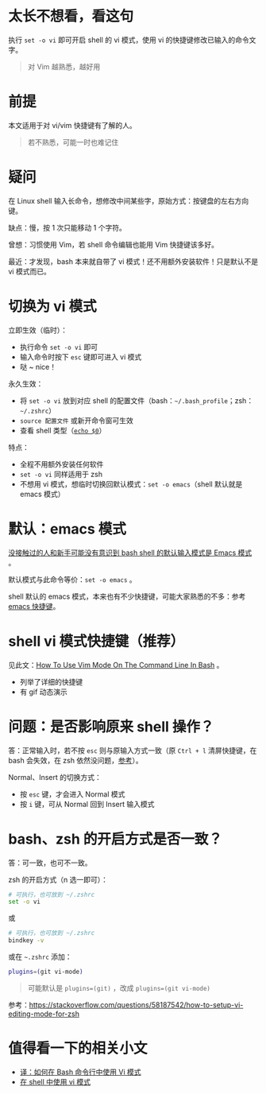# 太长不想看，看这句
执行 `set -o vi` 即可开启 shell 的 vi 模式，使用 vi 的快捷键修改已输入的命令文字。

> 对 Vim 越熟悉，越好用



# 前提
本文适用于对 vi/vim 快捷键有了解的人。

> 若不熟悉，可能一时也难记住



# 疑问
在 Linux shell 输入长命令，想修改中间某些字，原始方式：按键盘的左右方向键。

缺点：慢，按 1 次只能移动 1 个字符。

曾想：习惯使用 Vim，若 shell 命令编辑也能用 Vim 快捷键该多好。

最近：才发现，bash 本来就自带了 vi 模式！还不用额外安装软件！只是默认不是 vi 模式而已。



# 切换为 vi 模式
立即生效（临时）：

- 执行命令 `set -o vi` 即可
- 输入命令时按下 `esc` 键即可进入 vi 模式
- 哒 ~ nice！


永久生效：

- 将 `set -o vi` 放到对应 shell 的配置文件（bash：`~/.bash_profile`；zsh：`~/.zshrc`）
- `source 配置文件` 或新开命令窗可生效
- 查看 shell 类型（[`echo $0`](https://askubuntu.com/a/590902/1042664)）


特点：
- 全程不用额外安装任何软件
- `set -o vi` 同样适用于 zsh
- 不想用 vi 模式，想临时切换回默认模式：`set -o emacs`（shell 默认就是 emacs 模式）



# 默认：emacs 模式
[没接触过的人和新手可能没有意识到 bash shell 的默认输入模式是 Emacs 模式](https://linux.cn/article-8372-1.html) 。

默认模式与此命令等价：`set -o emacs` 。

shell 默认的 emacs 模式，本来也有不少快捷键，可能大家熟悉的不多：参考 [emacs 快捷键](https://www.smartfile.com/blog/bash-shortcuts-for-the-command-line-emacs/)。



# shell vi 模式快捷键（推荐）
见此文：[How To Use Vim Mode On The Command Line In Bash](https://dev.to/brandonwallace/how-to-use-vim-mode-on-the-command-line-in-bash-fnn) 。

- 列举了详细的快捷键
- 有 gif 动态演示



# 问题：是否影响原来 shell 操作？
答：正常输入时，若不按 `esc` 则与原输入方式一致（原 `Ctrl + l` 清屏快捷键，在 bash 会失效，在 zsh 依然没问题，[参考](https://unix.stackexchange.com/questions/104094/is-there-any-way-to-enable-ctrll-to-clear-screen-when-set-o-vi-is-set)）。

Normal、Insert 的切换方式：

- 按 `esc` 键，才会进入 Normal 模式
- 按 `i` 键，可从 Normal 回到 Insert 输入模式



# bash、zsh 的开启方式是否一致？
答：可一致，也可不一致。

zsh 的开启方式（n 选一即可）：

```sh
# 可执行，也可放到 ~/.zshrc
set -o vi
```

或

```sh
# 可执行，也可放到 ~/.zshrc
bindkey -v
```

或在 `~.zshrc` 添加：

```sh
plugins=(git vi-mode)
```

> 可能默认是 `plugins=(git)` ，改成 `plugins=(git vi-mode)`

参考：https://stackoverflow.com/questions/58187542/how-to-setup-vi-editing-mode-for-zsh



# 值得看一下的相关小文
- [译：如何在 Bash 命令行中使用 Vi 模式](https://github.com/vikyd/note/blob/master/bash_vi_mode.md)
- [在 shell 中使用 vi 模式](https://linux.cn/article-8372-1.html)


